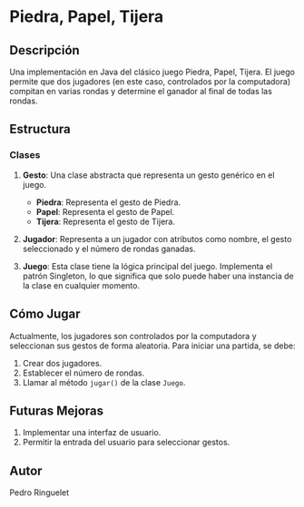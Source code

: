# Piedra, Papel, Tijera

## Descripción
Una implementación en Java del clásico juego Piedra, Papel, Tijera. El juego permite que dos jugadores (en este caso, controlados por la computadora) compitan en varias rondas y determine el ganador al final de todas las rondas.

## Estructura

### Clases
1. **Gesto**: Una clase abstracta que representa un gesto genérico en el juego.
    - **Piedra**: Representa el gesto de Piedra.
    - **Papel**: Representa el gesto de Papel.
    - **Tijera**: Representa el gesto de Tijera.
    
2. **Jugador**: Representa a un jugador con atributos como nombre, el gesto seleccionado y el número de rondas ganadas.

3. **Juego**: Esta clase tiene la lógica principal del juego. Implementa el patrón Singleton, lo que significa que solo puede haber una instancia de la clase en cualquier momento.

## Cómo Jugar
Actualmente, los jugadores son controlados por la computadora y seleccionan sus gestos de forma aleatoria. Para iniciar una partida, se debe:

1. Crear dos jugadores.
2. Establecer el número de rondas.
3. Llamar al método `jugar()` de la clase `Juego`.

## Futuras Mejoras
1. Implementar una interfaz de usuario.
2. Permitir la entrada del usuario para seleccionar gestos.

## Autor
Pedro Ringuelet

